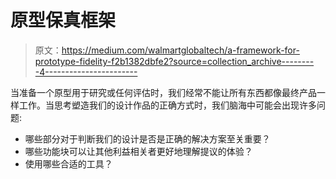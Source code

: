 # 原型保真框架

> 原文：<https://medium.com/walmartglobaltech/a-framework-for-prototype-fidelity-f2b1382dbfe2?source=collection_archive---------4----------------------->

当准备一个原型用于研究或任何评估时，我们经常不能让所有东西都像最终产品一样工作。当思考塑造我们的设计作品的正确方式时，我们脑海中可能会出现许多问题:

*   哪些部分对于判断我们的设计是否是正确的解决方案至关重要？
*   哪些功能块可以让其他利益相关者更好地理解提议的体验？
*   使用哪些合适的工具？